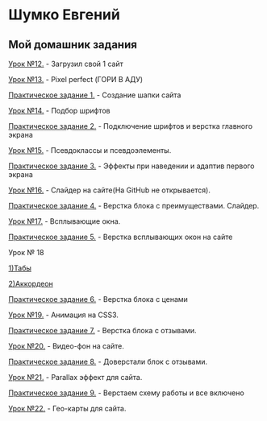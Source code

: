 # Шумко Евгений
## Мой домашник задания

[Урок №12.](https://yoyoproduct.github.io/lesson-12/index.html "Моя готовая домашка") - Загрузил свой 1 сайт


[Урок №13.](https://yoyoproduct.github.io/lesson%20-%2013/index.html ) - Pixel perfect (ГОРИ В АДУ)


[Практическое задание 1.](https://yoyoproduct.github.io/Practic-lesson/index.html ) - Создание шапки сайта


[Урок №14.](https://yoyoproduct.github.io/lesson-14/index.html) - Подбор шрифтов


[Практическое задание 2.](https://yoyoproduct.github.io/lesson-15/index.html) - Подключение шрифтов и верстка главного экрана


[Урок №15.](https://yoyoproduct.github.io/%D0%A3%D1%80%D0%BE%D0%BA%2015/index.html) - Псевдоклассы и псевдоэлементы.


[Практическое задание 3.](https://yoyoproduct.github.io/Practic-lesson-3/index.html) - Эффекты при наведении и адаптив первого экрана


[Урок №16.](https://yoyoproduct.github.io/%D0%A3%D1%80%D0%BE%D0%BA%2016/index.html) - Слайдер на сайте(На GitHub не открывается).


[Практическое задание 4.](http://yoyoproduct.github.io/%D0%9F%D1%80%D0%B0%D0%BA%D1%82%D0%B8%D0%BA%D0%B0.%20%D0%A7%D0%B0%D1%81%D1%82%D1%8C%204./%D0%90%D1%80%D1%85%D0%B8%D0%B2.zip) - Верстка блока с преимуществами. Слайдер.


[Урок №17.](https://yoyoproduct.github.io/%D0%A3%D1%80%D0%BE%D0%BA%2017/index.html) - Всплывающие окна.


[Практическое задание 5.](https://github.com/yoyoproduct/yoyoproduct.github.io/blob/master/%D0%9F%D1%80%D0%B0%D0%BA%D1%82%D0%B8%D0%BA%D0%B0.%20%D0%A7%D0%B0%D1%81%D1%82%D1%8C%205./%D0%90%D1%80%D1%85%D0%B8%D0%B2.zip) - Верстка всплывающих окон на сайте


Урок № 18

  [1)Табы](https://yoyoproduct.github.io/%D0%A3%D1%80%D0%BE%D0%BA%20%E2%84%96%2018/tab/index.html)


  [2)Аккордеон](https://yoyoproduct.github.io/%D0%A3%D1%80%D0%BE%D0%BA%20%E2%84%96%2018/akkardion/index.html)
  
  
 [Практическое задание 6.](https://yoyoproduct.github.io/%D0%9F%D1%80%D0%B0%D0%BA%D1%82%D0%B8%D0%BA%D0%B0%206/index.html) - Верстка блока с ценами


[Урок №19.](https://yoyoproduct.github.io/%D0%A3%D1%80%D0%BE%D0%BA%20%E2%84%96%2018/tab+anim/index.html) - Анимация на CSS3.


[Практическое задание 7.](https://yoyoproduct.github.io/NEW%20%D0%9F%D1%80%D0%B0%D0%BA%D1%82%D0%B8%D0%BA%D0%B0%207/index.html) - Верстка блока с отзывами.

[Урок №20.](https://yoyoproduct.github.io/%D0%A3%D1%80%D0%BE%D0%BA%2020/index.html) - Видео-фон на сайте.


[Практическое задание 8.](https://yoyoproduct.github.io/%D0%9F%D1%80%D0%B0%D0%BA%D1%82%D0%B8%D0%BA%D0%B0%208/index.html) - Доверстали блок с отзывами.


[Урок №21.](https://yoyoproduct.github.io/%D0%A3%D1%80%D0%BE%D0%BA%20-21/index.html) - Parallax эффект для сайта.


[Практическое задание 9.](https://yoyoproduct.github.io/%D0%9F%D1%80%D0%B0%D0%BA%D1%82%D0%B8%D0%BA%D0%B0%20%D1%87%D0%B0%D1%81%D1%82%D1%8C%20(9)/index.html) - 
Верстаем схему работы и все включено


[Урок №22.](https://yoyoproduct.github.io/%D0%A3%D1%80%D0%BE%D0%BA%2022/index.html) - Гео-карты для сайта.
